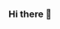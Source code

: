### Hi there 👋

<!--
**GuilleDiaz7/GuilleDiaz7** is a ✨ _special_ ✨ repository because its `README.md` (this file) appears on your GitHub profile.

This are the projects I have been working on lately:

## Web Scraping with Github Actions
1. I am scraping every film shown in Spanish public tv, namely TDT. I get data about the date, time, channel and some variables on the film shown (title, director, length, country, etc): [repository](https://github.com/GuilleDiaz7/Automatic-Web-Scraping-of-Spanish-TDT-Films).
2. Here I scrape the sport programs shown in Spanish public sports channel, Teledeporte. Eventually I would like to explore how different sports are distributed in the channel: [repository](https://github.com/GuilleDiaz7/Automatic-Web-Scraping-of-Teledeporte).
3. In this repository I scrape a local cinema: [repository](https://github.com/GuilleDiaz7/Automatic-Web-Scraping-of-A-Local-Cinema).

## Models in R with tidymodels
1. 

## SQL
1. I created a personal music database to learn something about the design and to have some personal data to practice with for online SQL courses: [repository](https://github.com/GuilleDiaz7/Design-and-Creation-of-a-Basic-Music-Database).
